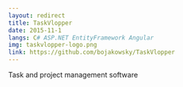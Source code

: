 ```yaml
---
layout: redirect
title: TaskVlopper
date: 2015-11-1
langs: C# ASP.NET EntityFramework Angular
img: taskvlopper-logo.png
link: https://github.com/bojakowsky/TaskVlopper
---
```


Task and project management software